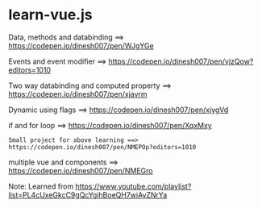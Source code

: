 # learn-vue.js 

Data, methods and databinding ==> https://codepen.io/dinesh007/pen/WJgYGe

Events and event modifier  ==> https://codepen.io/dinesh007/pen/vjzQow?editors=1010

Two way databinding and computed property ==> https://codepen.io/dinesh007/pen/xjavrm

Dynamic using flags ==> https://codepen.io/dinesh007/pen/xjygVd 

if and for loop ==> https://codepen.io/dinesh007/pen/XqxMxy

``` Small project for above learning ==> https://codepen.io/dinesh007/pen/NMEPOp?editors=1010 ```

multiple vue and components ==> https://codepen.io/dinesh007/pen/NMEGro

Note: Learned from https://www.youtube.com/playlist?list=PL4cUxeGkcC9gQcYgjhBoeQH7wiAyZNrYa
